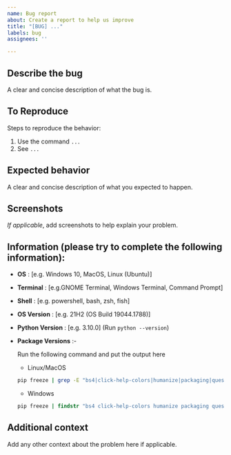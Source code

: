 ```yaml
---
name: Bug report
about: Create a report to help us improve
title: "[BUG] ..."
labels: bug
assignees: ''

---
```


## Describe the bug
A clear and concise description of what the bug is.

## To Reproduce
Steps to reproduce the behavior:

1. Use the command `...`
2. See `...`

## Expected behavior
A clear and concise description of what you expected to happen.

## Screenshots
_If applicable_, add screenshots to help explain your problem.

## Information (please try to complete the following information):

- **OS**             : [e.g. Windows 10, MacOS, Linux (Ubuntu)]
- **Terminal**       : [e.g.GNOME Terminal, Windows Terminal, Command Prompt]
- **Shell**          : [e.g. powershell, bash, zsh, fish]
- **OS Version**     : [e.g. 21H2 (OS Build 19044.1788)] 
- **Python Version** : [e.g. 3.10.0]  (Run `python --version`)
- **Package Versions**       :-

  Run the following command and put the output here
  - Linux/MacOS
  ```bash
  pip freeze | grep -E "bs4|click-help-colors|humanize|packaging|questionary|requests|rich|rich-rst|thefuzz|typer|wheel-filename|lxml|rapidfuzz|requests-cache|shellingham"
  ```
  - Windows
  ```cmd
  pip freeze | findstr "bs4 click-help-colors humanize packaging questionary requests rich rich-rst thefuzz typer wheel-filename lxml rapidfuzz requests-cache shellingham"
  ```


## Additional context
Add any other context about the problem here if applicable.
